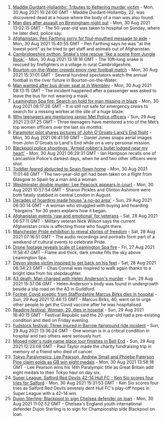 1. [Maddie Durdant-Hollamby: Tributes to Kettering murder victim](https://www.bbc.co.uk/news/uk-england-northamptonshire-58383637?at_medium=RSS&at_campaign=KARANGA) - Mon, 30 Aug 2021 10:24:00 GMT - Maddie Durdant-Hollamby, 22, was discovered dead at a house where the body of a man was also found.
2. [Man dies after assault on Birmingham night out](https://www.bbc.co.uk/news/uk-england-birmingham-58385906?at_medium=RSS&at_campaign=KARANGA) - Mon, 30 Aug 2021 13:02:15 GMT - The 50-year-old was taken to hospital on Sunday, where he later died, police say.
3. [Afghanistan: Pen Farthing sorry for foul-mouthed message to aide](https://www.bbc.co.uk/news/uk-england-essex-58385521?at_medium=RSS&at_campaign=KARANGA) - Mon, 30 Aug 2021 15:40:55 GMT - Pen Farthing says he was "at the lowest point" as he tried to get staff and animals out of Afghanistan.
4. [Cambridgeshire python: Snake's tree rescue 'like a scene from Jungle Book'](https://www.bbc.co.uk/news/uk-england-cambridgeshire-58385875?at_medium=RSS&at_campaign=KARANGA) - Mon, 30 Aug 2021 13:18:16 GMT - The 10ft-long snake is rescued by firefighters in a village in rural Cambridgeshire.
5. [Bourton-on-the-Water crowds enjoy river football match](https://www.bbc.co.uk/news/uk-england-gloucestershire-58386028?at_medium=RSS&at_campaign=KARANGA) - Mon, 30 Aug 2021 15:31:01 GMT - Several hundred spectators watch the annual football in the river fixture in Bourton-on-the-Water.
6. [Man wanted after bus driver spat at in Wembley](https://www.bbc.co.uk/news/uk-england-london-58382771?at_medium=RSS&at_campaign=KARANGA) - Mon, 30 Aug 2021 08:13:15 GMT - The incident happened after a passenger was asked to leave the bus for not wearing a mask.
7. [Leamington Spa fire: Search on hold for man missing in blaze](https://www.bbc.co.uk/news/uk-england-coventry-warwickshire-58382586?at_medium=RSS&at_campaign=KARANGA) - Mon, 30 Aug 2021 08:17:26 GMT - It is still not safe for emergency crews to search for a missing worker at the site of a huge blaze.
8. [Why teenagers are mentoring senior Met Police officers](https://www.bbc.co.uk/news/uk-england-london-58351814?at_medium=RSS&at_campaign=KARANGA) - Sun, 29 Aug 2021 23:07:25 GMT - Three teenagers have mentored a trio of the Met’s top women officers over the last six months.
9. [Paramotor pilot shares pictures of John O'Groats-Land's End flight](https://www.bbc.co.uk/news/uk-england-norfolk-58345631?at_medium=RSS&at_campaign=KARANGA) - Mon, 30 Aug 2021 06:41:59 GMT - Daniel Jones snaps aerial images from John O'Groats to Land's End while on a very personal mission.
10. [Blackpool police shootings: 'Armed robber's bullet lodged near my heart'](https://www.bbc.co.uk/news/uk-england-lancashire-58307811?at_medium=RSS&at_campaign=KARANGA) - Mon, 30 Aug 2021 06:29:31 GMT - Ian Hampson recalls one of Lancashire Police's darkest days, when he and two other officers were shot.
11. [Toddler feared abducted to Spain flown home](https://www.bbc.co.uk/news/uk-england-lancashire-58383016?at_medium=RSS&at_campaign=KARANGA) - Mon, 30 Aug 2021 11:01:48 GMT - The two-year-old girl had been taken on a flight from Glasgow to Spain by a man and a woman.
12. [Westminster double murder: Lee Peacock appears in court](https://www.bbc.co.uk/news/uk-england-london-58382777?at_medium=RSS&at_campaign=KARANGA) - Mon, 30 Aug 2021 10:57:54 GMT - Sharon Pickles and Clinton Ashmore were both fatally stabbed in central London in August.
13. [Decades of hoarding made house 'a no-go area'](https://www.bbc.co.uk/news/uk-england-essex-58361528?at_medium=RSS&at_campaign=KARANGA) - Sun, 29 Aug 2021 06:30:14 GMT - A woman who struggled with buying and hoarding "bargains" for 30 years explains how it began.
14. [Afghanistan events 'raw and emotional' for veterans](https://www.bbc.co.uk/news/uk-england-northamptonshire-58362189?at_medium=RSS&at_campaign=KARANGA) - Sat, 28 Aug 2021 06:57:11 GMT - Military veteran Nick Wilson says the current Afghanistan crisis is affecting those who fought there.
15. [Manchester Pride exhibition to reveal stories of freedom](https://www.bbc.co.uk/news/uk-england-manchester-58358987?at_medium=RSS&at_campaign=KARANGA) - Sat, 28 Aug 2021 07:16:51 GMT - The audio recordings and portraits form part of a weekend of cultural events to celebrate Pride.
16. [Drone footage reveals scale of Leamington Spa fire](https://www.bbc.co.uk/news/uk-england-coventry-warwickshire-58358533?at_medium=RSS&at_campaign=KARANGA) - Fri, 27 Aug 2021 11:58:47 GMT - Flame and thick, dark smoke fills the sky above Leamington Spa.
17. [Devon stroke victim inspired to get back on his feet](https://www.bbc.co.uk/news/uk-england-devon-58353362?at_medium=RSS&at_campaign=KARANGA) - Sat, 28 Aug 2021 06:34:23 GMT - Chas Connal was inspired to walk again thanks to a bright idea from his stepdaughter.
18. [A3 death: Man charged with Helen Anderson's murder](https://www.bbc.co.uk/news/uk-england-surrey-58375146?at_medium=RSS&at_campaign=KARANGA) - Sun, 29 Aug 2021 15:37:04 GMT - Helen Anderson's body was found in undergrowth beside a slip road on the A3 in Guildford.
19. [Former Covid sceptic from Staffordshire Marcus Birks dies in hospital](https://www.bbc.co.uk/news/uk-england-stoke-staffordshire-58376709?at_medium=RSS&at_campaign=KARANGA) - Sun, 29 Aug 2021 12:44:13 GMT - Marcus Birks, 40, went on to urge other people to get the Covid vaccine after he was hospitalised.
20. [Reading festival: Woman, 20, dies in hospital](https://www.bbc.co.uk/news/uk-england-berkshire-58376873?at_medium=RSS&at_campaign=KARANGA) - Sun, 29 Aug 2021 16:40:15 GMT - Festival Republic said the 20-year-old had a pre-existing condition and died on Friday evening.
21. [Fudstock festival: Three injured in Barrow fairground ride incident](https://www.bbc.co.uk/news/uk-england-cumbria-58375009?at_medium=RSS&at_campaign=KARANGA) - Sun, 29 Aug 2021 13:36:24 GMT - One woman is in a critical condition in hospital and two others were seriously hurt.
22. [Moped rider's rude name place tour finishes in Bell End](https://www.bbc.co.uk/news/uk-england-oxfordshire-58375401?at_medium=RSS&at_campaign=KARANGA) - Sun, 29 Aug 2021 12:23:08 GMT - Paul Taylor made the charity fundraising trip in memory of a friend who died of cancer.
23. [Tokyo Paralympics: Lee Pearson, Andrew Small and Phoebe Paterson Pine claim golds as GB win eight medals](https://www.bbc.co.uk/sport/disability-sport/58381498?at_medium=RSS&at_campaign=KARANGA) - Mon, 30 Aug 2021 13:58:18 GMT - Lee Pearson wins his 14th Paralympic title as Great Britain add eight medals to their Tokyo haul on day six.
24. [Super League: Salford Red Devils 42-14 Hull FC - Ken Sio scores four tries for Salford](https://www.bbc.co.uk/sport/rugby-league/58376808?at_medium=RSS&at_campaign=KARANGA) - Mon, 30 Aug 2021 15:31:53 GMT - Ken Sio scores four tries as Salford Red Devils severely dent Hull FC's play-off hopes in Super League with a 42-14 win.
25. [Dujon Sterling: Blackpool to sign Chelsea defender on loan](https://www.bbc.co.uk/sport/football/58376413?at_medium=RSS&at_campaign=KARANGA) - Mon, 30 Aug 2021 11:02:52 GMT - Chelsea's England youth international defender Dujon Sterling is to sign for Championship side Blackpool on loan.
